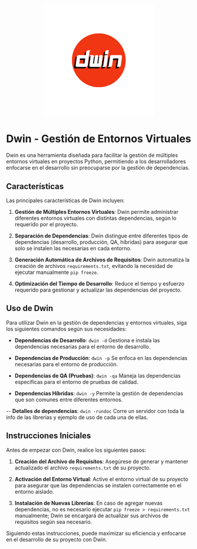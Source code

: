 
<h1 align="center">
    <img alt="dwin Logo" width="300px" src="logo/dwin_logo.png">
</h1>

# Dwin - Gestión de Entornos Virtuales

Dwin es una herramienta diseñada para facilitar la gestión de múltiples entornos virtuales en proyectos Python, permitiendo a los desarrolladores enfocarse en el desarrollo sin preocuparse por la gestión de dependencias.

## Características

Las principales características de Dwin incluyen:

1. **Gestión de Múltiples Entornos Virtuales**: Dwin permite administrar diferentes entornos virtuales con distintas dependencias, según lo requerido por el proyecto.

2. **Separación de Dependencias**: Dwin distingue entre diferentes tipos de dependencias (desarrollo, producción, QA, híbridas) para asegurar que solo se instalen las necesarias en cada entorno.

3. **Generación Automática de Archivos de Requisitos**: Dwin automatiza la creación de archivos `requirements.txt`, evitando la necesidad de ejecutar manualmente `pip freeze`.

4. **Optimización del Tiempo de Desarrollo**: Reduce el tiempo y esfuerzo requerido para gestionar y actualizar las dependencias del proyecto.

## Uso de Dwin

Para utilizar Dwin en la gestión de dependencias y entornos virtuales, siga los siguientes comandos según sus necesidades:

- **Dependencias de Desarrollo**: `dwin -d`
  Gestiona e instala las dependencias necesarias para el entorno de desarrollo.

- **Dependencias de Producción**: `dwin -p`
  Se enfoca en las dependencias necesarias para el entorno de producción.

- **Dependencias de QA (Pruebas)**: `dwin -qa`
  Maneja las dependencias específicas para el entorno de pruebas de calidad.

- **Dependencias Híbridas**: `dwin -y`
  Permite la gestión de dependencias que son comunes entre diferentes entornos.

-- **Detalles de dependencias**: `dwin -rundoc`
   Corre un servidor con toda la info de las librerias y ejemplo de uso de cada una de ellas.

## Instrucciones Iniciales

Antes de empezar con Dwin, realice los siguientes pasos:

1. **Creación del Archivo de Requisitos**: Asegúrese de generar y mantener actualizado el archivo `requirements.txt` de su proyecto.

2. **Activación del Entorno Virtual**: Active el entorno virtual de su proyecto para asegurar que las dependencias se instalen correctamente en el entorno aislado.

3. **Instalación de Nuevas Librerías**: En caso de agregar nuevas dependencias, no es necesario ejecutar `pip freeze > requirements.txt` manualmente; Dwin se encargará de actualizar sus archivos de requisitos según sea necesario.

Siguiendo estas instrucciones, puede maximizar su eficiencia y enfocarse en el desarrollo de su proyecto con Dwin.
